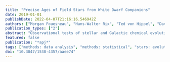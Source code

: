```yaml
---
title: "Precise Ages of Field Stars from White Dwarf Companions"
date: 2019-01-01
publishDate: 2022-04-07T21:16:16.546942Z
authors: ["Morgan Fouesneau", "Hans-Walter Rix", "Ted von Hippel", "David. W. Hogg", "Haijun Tian"]
publication_types: ["2"]
abstract: "Observational tests of stellar and Galactic chemical evolution call for the joint knowledge of a startextquoterights physical parameters, detailed element abundances, and precise age. For cool main-sequence (MS) stars the abundances of many elements can be measured from spectroscopy, but ages are very hard to determine. The situation is different if the MS star has a white dwarf (WD) companion and a known distance, as the age of such a binary system can then be determined precisely from the photometric properties of the cooling WD. As a pilot study for obtaining precise age determinations of field MS stars, we identify nearly 100 candidates for such wide binary systems: a faint WD whose GPS1 proper motion matches that of a brighter MS star in Gaia/TGAS with a good parallax (ensuremathσ $_ ensuremathǎrpi $/ensuremathřpi ensuremathłeq 0.05). We model the WDtextquoterights multi-band photometry with the BASE-9 code using this precise distance (assumed to be common for the pair) and infer ages for each binary system. The resulting age estimates are precise to ensuremathłeq10% (ensuremathłeq20%) for 42 (67) MS-WD systems. Our analysis more than doubles the number of MS- WD systems with precise distances known to date, and it boosts the number of such systems with precise age determination by an order of magnitude. With the advent of the Gaia DR2 data, this approach will be applicable to a far larger sample, providing ages for many MS stars (that can yield detailed abundances for over 20 elements), especially in the age range of 2-8 Gyr, where there are only few known star clusters."
featured: false
publication: "*apj*"
tags: ["methods: data analysis", "methods: statistical", "stars: evolution", "stars: fundamental parameters", "techniques: spectroscopic", "Astrophysics - Solar and Stellar Astrophysics"]
doi: "10.3847/1538-4357/aaee74"
---
```



